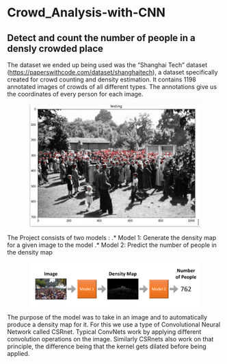 # Crowd_Analysis-with-CNN

## Detect and count the number of people in a densly crowded place

The dataset we ended up being used was the “Shanghai Tech” dataset (https://paperswithcode.com/dataset/shanghaitech), a dataset specifically created for crowd counting and density estimation. It contains 1198 annotated images of crowds of all different types. The annotations give us the coordinates of every person for each image.

<p align="center">
  <img src="images/annotated.png" width="400" title="Annotated image from ShanghaiTech dataset">

The Project consists of two models :
  .* Model 1: Generate the density map for a given image to the model
  .* Model 2: Predict the number of people in the density map
  
<p align="center">
  <img src="images/method.png" width="400" title="Model behaviour">  
  
  The purpose of the model was to take in an image and to automatically produce a density map for it. For this we use a type of Convolutional Neural Network called CSRnet. Typical ConvNets work by applying different convolution operations on the image. Similarly CSRnets also work on that principle, the difference being that the kernel gets dilated before being applied.

